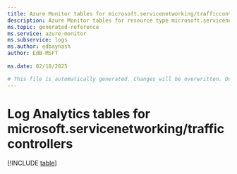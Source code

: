 ```yaml
---
title: Azure Monitor tables for microsoft.servicenetworking/trafficcontrollers
description: Azure Monitor tables for resource type microsoft.servicenetworking/trafficcontrollers
ms.topic: generated-reference
ms.service: azure-monitor
ms.subservice: logs
ms.author: edbaynash
author: EdB-MSFT
   
ms.date: 02/18/2025

# This file is automatically generated. Changes will be overwritten. Do not change this file directly.
---
```


# Log Analytics tables for microsoft.servicenetworking/trafficcontrollers  

[!INCLUDE [table](~/reusable-content/ce-skilling/azure/includes/azure-monitor/reference/tables/microsoft-servicenetworking_trafficcontrollers-include.md)]

